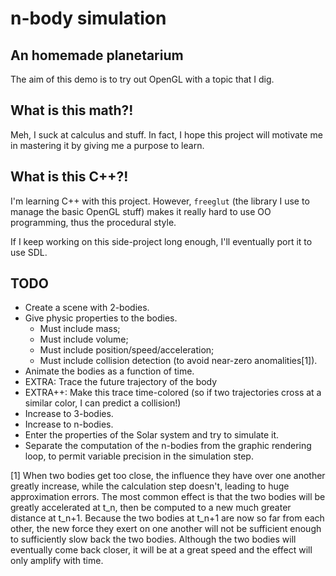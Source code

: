 # n-body simulation
## An homemade planetarium
The aim of this demo is to try out OpenGL with a topic that I dig.

## What is this math?!
Meh, I suck at calculus and stuff.  In fact, I hope this project will
motivate me in mastering it by giving me a purpose to learn.

## What is this C++?!
I'm learning C++ with this project.  However, `freeglut` (the library I 
use to manage the basic OpenGL stuff) makes it really hard to use OO
 programming, thus the procedural style.

If I keep working on this side-project long enough, I'll eventually port
it to use SDL.

## TODO
* Create a scene with 2-bodies.
* Give physic properties to the bodies.
    * Must include mass;
    * Must include volume;
    * Must include position/speed/acceleration;
    * Must include collision detection (to avoid near-zero 
            anomalities[1]).
* Animate the bodies as a function of time.
* EXTRA: Trace the future trajectory of the body
* EXTRA++: Make this trace time-colored (so if two trajectories cross at
        a similar color, I can predict a collision!)
* Increase to 3-bodies.
* Increase to n-bodies.
* Enter the properties of the Solar system and try to simulate it.
* Separate the computation of the n-bodies from the graphic rendering
loop, to permit variable precision in the simulation step.

[1] When two bodies get too close, the influence they have over one
another greatly increase, while the calculation step doesn't, leading to
huge approximation errors.  The most common effect is that the two
bodies will be greatly accelerated at t\_n, then be computed to a new
much greater distance at t\_n+1.  Because the two bodies at t\_n+1 are
now so far from each other, the new force they exert on one another will
not be sufficient enough to sufficiently slow back the two bodies.
Although the two bodies will eventually come back closer, it will be
at a great speed and the effect will only amplify with time.
